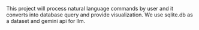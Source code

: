 This project will process natural language commands by user and it converts into database query and provide visualization. We use sqlite.db as a dataset and gemini api for llm.
